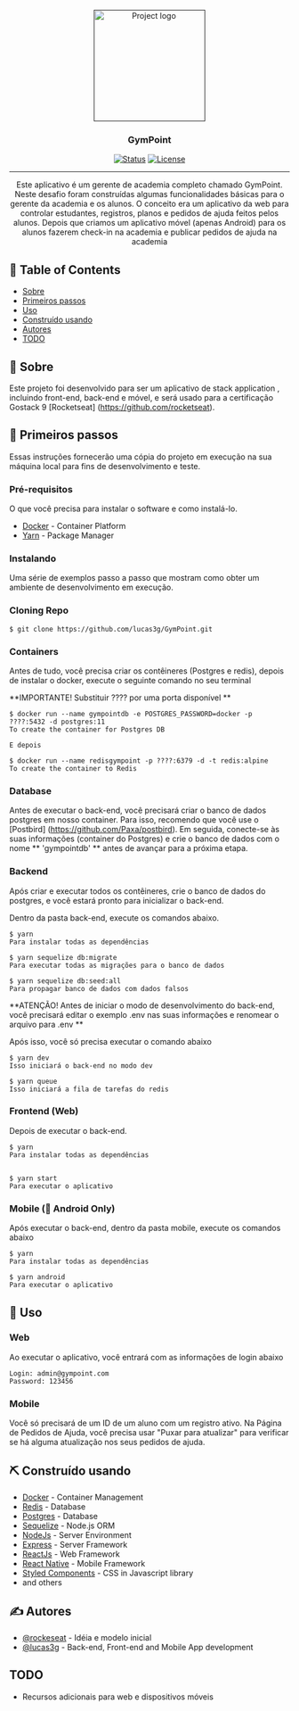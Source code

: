 <p align="center">
  <a href="" rel="noopener">
 <img width=200px src="https://github.com/Rocketseat/bootcamp-gostack-desafio-02/raw/master/.github/logo.png" alt="Project logo"></a>
</p>

<h3 align="center">GymPoint</h3>

<div align="center">

[![Status](https://img.shields.io/badge/status-active-success.svg)]()
[![License](https://img.shields.io/badge/license-MIT-blue.svg)](/LICENSE)

</div>

---

<p align="center"> Este aplicativo é um gerente de academia completo chamado GymPoint. <br> Neste desafio foram construídas algumas funcionalidades básicas para o gerente da academia e os alunos. O conceito era um aplicativo da web para controlar estudantes, registros, planos e pedidos de ajuda feitos pelos alunos. Depois que criamos um aplicativo móvel (apenas Android) para os alunos fazerem check-in na academia e publicar pedidos de ajuda na academia 
    <br> 
</p>

## 📝 Table of Contents

- [Sobre](#about)
- [Primeiros passos](#getting_started)
- [Uso](#uso)
- [Construído usando](#built_using)
- [Autores](#autores)
- [TODO](#todo)

## 🧐 Sobre <a name = "about"></a>

Este projeto foi desenvolvido para ser um aplicativo de stack application , incluindo front-end, back-end e móvel, e será usado para a certificação Gostack 9 [Rocketseat] (https://github.com/rocketseat).

## 🏁 Primeiros passos <a name = "getting_started"></a>

Essas instruções fornecerão uma cópia do projeto em execução na sua máquina local para fins de desenvolvimento e teste.

### Pré-requisitos

O que você precisa para instalar o software e como instalá-lo.

- [Docker](https://www.docker.com/) - Container Platform
- [Yarn](https://yarnpkg.com/lang/en/) - Package Manager

### Instalando

Uma série de exemplos passo a passo que mostram como obter um ambiente de desenvolvimento em execução.

### Cloning Repo

```
$ git clone https://github.com/lucas3g/GymPoint.git
```

### Containers

Antes de tudo, você precisa criar os contêineres (Postgres e redis), depois de instalar o docker, execute o seguinte comando no seu terminal

**IMPORTANTE! Substituir ???? por uma porta disponível **

```
$ docker run --name gympointdb -e POSTGRES_PASSWORD=docker -p ????:5432 -d postgres:11
To create the container for Postgres DB

E depois

$ docker run --name redisgympoint -p ????:6379 -d -t redis:alpine
To create the container to Redis

```

### Database

Antes de executar o back-end, você precisará criar o banco de dados postgres em nosso container. Para isso, recomendo que você use o [Postbird] (https://github.com/Paxa/postbird). Em seguida, conecte-se às suas informações (container do Postgres) e crie o banco de dados com o nome ** 'gympointdb' ** antes de avançar para a próxima etapa.

### Backend

Após criar e executar todos os contêineres, crie o banco de dados do postgres, e você estará pronto para inicializar o back-end.

Dentro da pasta back-end, execute os comandos abaixo.

```
$ yarn
Para instalar todas as dependências

$ yarn sequelize db:migrate
Para executar todas as migrações para o banco de dados

$ yarn sequelize db:seed:all
Para propagar banco de dados com dados falsos
```


**ATENÇÃO! Antes de iniciar o modo de desenvolvimento do back-end, você precisará editar o exemplo .env nas suas informações e renomear o arquivo para .env **

Após isso, você só precisa executar o comando abaixo

```
$ yarn dev
Isso iniciará o back-end no modo dev

$ yarn queue
Isso iniciará a fila de tarefas do redis
```

### Frontend (Web)

Depois de executar o back-end.

```
$ yarn
Para instalar todas as dependências


$ yarn start
Para executar o aplicativo
```

### Mobile (:iphone: Android Only)

Após executar o back-end, dentro da pasta mobile, execute os comandos abaixo

```
$ yarn
Para instalar todas as dependências

$ yarn android
Para executar o aplicativo
```

## 🎈 Uso<a name="usage"></a>

### Web

Ao executar o aplicativo, você entrará com as informações de login abaixo

```
Login: admin@gympoint.com
Password: 123456
```

### Mobile

Você só precisará de um ID de um aluno com um registro ativo.
Na Página de Pedidos de Ajuda, você precisa usar "Puxar para atualizar" para verificar se há alguma atualização nos seus pedidos de ajuda.

## ⛏️ Construído usando <a name = "built_using"></a>

- [Docker](https://www.docker.com/) - Container Management
- [Redis](https://redis.io/) - Database
- [Postgres](https://www.postgressql.org/) - Database
- [Sequelize](https://sequelize.org/) - Node.js ORM
- [NodeJs](https://nodejs.org/en/) - Server Environment
- [Express](https://expressjs.com/) - Server Framework
- [ReactJs](https://reactjs.org/) - Web Framework
- [React Native](https://react-native.org/) - Mobile Framework
- [Styled Components](https://www.styled-components.com/) - CSS in Javascript library
- and others

## ✍️ Autores <a name = "authors"></a>

- [@rockeseat](https://rocketseat.com.br/bootcamp) - 
Idéia e modelo inicial
- [@lucas3g](https://github.com/lucas3g) - Back-end, Front-end and Mobile App development

## TODO <a name="todo"></a>

- Recursos adicionais para web e dispositivos móveis